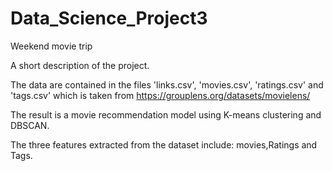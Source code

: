 Data_Science_Project3
==============================

Weekend movie trip

A short description of the project.

The data are contained in the files 'links.csv', 'movies.csv', 'ratings.csv' and 'tags.csv' which is taken from https://grouplens.org/datasets/movielens/

The result is a movie recommendation model using K-means clustering and DBSCAN.

The three features extracted from the dataset include: movies,Ratings and Tags.


